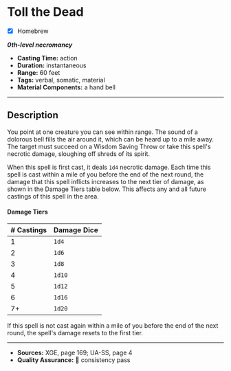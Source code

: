 # Toll the Dead
- [x] Homebrew

***0th-level necromancy***
- **Casting Time:** action
- **Duration:** instantaneous
- **Range:** 60 feet
- **Tags:** verbal, somatic, material
- **Material Components:** a hand bell

---

## Description
You point at one creature you can see within range.
The sound of a dolorous bell fills the air around it, which can be heard up to a mile away.
The target must succeed on a Wisdom Saving Throw or take this spell's necrotic damage, sloughing off shreds of its spirit.

When this spell is first cast, it deals `1d4` necrotic damage.
Each time this spell is cast within a mile of you before the end of the next round, the damage that this spell inflicts increases to the next tier of damage, as shown in the Damage Tiers table below.
This affects any and all future castings of this spell in the area.

#### Damage Tiers
| # Castings | Damage Dice |
|------------|-------------|
| 1          | `1d4`       |
| 2          | `1d6`       |
| 3          | `1d8`       |
| 4          | `1d10`      |
| 5          | `1d12`      |
| 6          | `1d16`      |
| 7+         | `1d20`      |

If this spell is not cast again within a mile of you before the end of the next round, the spell's damage resets to the first tier.

---

- **Sources:** XGE, page 169; UA-SS, page 4
- **Quality Assurance:** :star2: consistency pass
